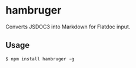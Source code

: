 hambruger
=====

Converts JSDOC3 into Markdown for Flatdoc input.

## Usage
```
$ npm install hambruger -g
```

